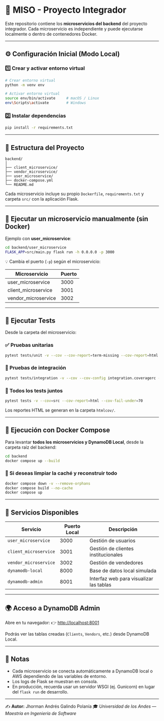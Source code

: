 # 🧩 MISO - Proyecto Integrador

Este repositorio contiene los **microservicios del backend** del proyecto integrador.
Cada microservicio es independiente y puede ejecutarse localmente o dentro de contenedores Docker.

---

## ⚙️ Configuración Inicial (Modo Local)

### 1️⃣ Crear y activar entorno virtual

```bash
# Crear entorno virtual
python -m venv env

# Activar entorno virtual
source env/bin/activate     # macOS / Linux
env\Scripts\activate        # Windows
```

### 2️⃣ Instalar dependencias

```bash
pip install -r requirements.txt
```

---

## 📂 Estructura del Proyecto

```
backend/
│
├── client_microservice/
├── vendor_microservice/
├── user_microservice/
├── docker-compose.yml
└── README.md
```

Cada microservicio incluye su propio `Dockerfile`, `requirements.txt` y carpeta `src/` con la aplicación Flask.

---

## 🚀 Ejecutar un microservicio manualmente (sin Docker)

Ejemplo con **user_microservice**:

```bash
cd backend/user_microservice
FLASK_APP=src/main.py flask run -h 0.0.0.0 -p 3000
```

💡 Cambia el puerto (`-p`) según el microservicio:

| Microservicio       | Puerto |
| ------------------- | ------ |
| user_microservice   | 3000   |
| client_microservice | 3001   |
| vendor_microservice | 3002   |

---

## 🧪 Ejecutar Tests

Desde la carpeta del microservicio:

### ✅ Pruebas unitarias

```bash
pytest tests/unit -v --cov --cov-report=term-missing --cov-report=html --cov-fail-under=70 --color=yes --cov-config unit.coveragerc
```

### 🔄 Pruebas de integración

```bash
pytest tests/integration -v --cov --cov-config integration.coveragerc --cov-report=term-missing --cov-report=html --cov-fail-under=70 --color=yes
```

### 🧩 Todos los tests juntos

```bash
pytest tests -v --cov=src --cov-report=html --cov-fail-under=70
```

Los reportes HTML se generan en la carpeta `htmlcov/`.

---

## 🐳 Ejecución con Docker Compose

Para levantar **todos los microservicios y DynamoDB Local**, desde la carpeta raíz del backend:

```bash
cd backend
docker compose up --build
```

### 🧹 Si deseas limpiar la caché y reconstruir todo

```bash
docker compose down -v --remove-orphans
docker compose build --no-cache
docker compose up
```

---

## 🔎 Servicios Disponibles

| Servicio              | Puerto Local | Descripción                             |
| --------------------- | ------------ | --------------------------------------- |
| `user_microservice`   | 3000         | Gestión de usuarios                     |
| `client_microservice` | 3001         | Gestión de clientes institucionales     |
| `vendor_microservice` | 3002         | Gestión de vendedores                   |
| `dynamodb-local`      | 8000         | Base de datos local simulada            |
| `dynamodb-admin`      | 8001         | Interfaz web para visualizar las tablas |

---

## 🌍 Acceso a DynamoDB Admin

Abre en tu navegador:
👉 [http://localhost:8001](http://localhost:8001)

Podrás ver las tablas creadas (`Clients`, `Vendors`, etc.) desde DynamoDB Local.

---

## 🧾 Notas

- Cada microservicio se conecta automáticamente a DynamoDB local o AWS dependiendo de las variables de entorno.
- Los logs de Flask se muestran en consola.
- En producción, recuerda usar un servidor WSGI (ej. Gunicorn) en lugar del `flask run` de desarrollo.

---

✍️ **Autor:** Jhorman Andrés Galindo Polanía
🎓 _Universidad de los Andes — Maestría en Ingeniería de Software_
